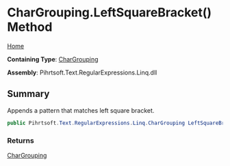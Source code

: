 # CharGrouping\.LeftSquareBracket\(\) Method

[Home](../../../../../../README.md)

**Containing Type**: [CharGrouping](../README.md)

**Assembly**: Pihrtsoft\.Text\.RegularExpressions\.Linq\.dll

## Summary

Appends a pattern that matches left square bracket\.

```csharp
public Pihrtsoft.Text.RegularExpressions.Linq.CharGrouping LeftSquareBracket()
```

### Returns

[CharGrouping](../README.md)

